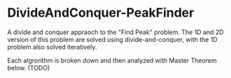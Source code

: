 # DivideAndConquer-PeakFinder

A divide and conquer appraoch to the "Find Peak" problem. The 1D and 2D version of this problem are solved using divide-and-conquer, with the 1D problem also solved iteratively. 

Each algrorithm is broken down and then analyzed with Master Theorem below. (TODO)
